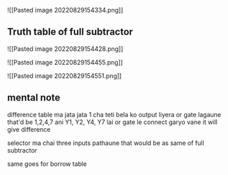 ![[Pasted image 20220829154334.png]]

## Truth table of full subtractor
![[Pasted image 20220829154428.png]]

![[Pasted image 20220829154455.png]]

![[Pasted image 20220829154551.png]]

## mental note
difference table ma jata jata 1 cha teti bela ko output liyera or gate lagaune that'd be 1,2,4,7
ani Y1, Y2, Y4, Y7 lai or gate le connect garyo vane it will give difference

selector ma chai three inputs pathaune that would be as same of full subtractor

same goes for borrow table

